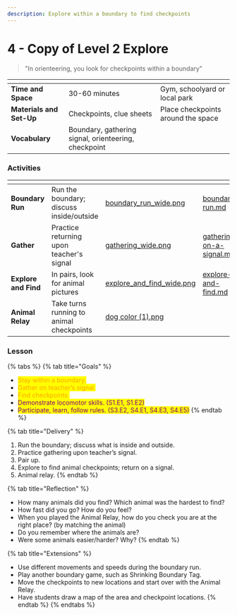```yaml
---
description: Explore within a boundary to find checkpoints
---
```


# 4 - Copy of Level 2 Explore

> "In orienteering, you look for checkpoints within a boundary"

<table data-view="cards"><thead><tr><th></th><th></th><th></th></tr></thead><tbody><tr><td><strong>Time and Space</strong></td><td>30-60 minutes</td><td>Gym, schoolyard or local park</td></tr><tr><td><strong>Materials and Set-Up</strong></td><td>Checkpoints, clue sheets</td><td>Place checkpoints around the space</td></tr><tr><td><strong>Vocabulary</strong></td><td>Boundary, gathering signal, orienteering, checkpoint</td><td></td></tr></tbody></table>

### Activities

<table data-view="cards"><thead><tr><th></th><th></th><th data-hidden data-card-cover data-type="files"></th><th data-hidden data-card-target data-type="content-ref"></th></tr></thead><tbody><tr><td><strong>Boundary Run</strong></td><td>Run the boundary; discuss inside/outside</td><td><a href="../../.gitbook/assets/boundary_run_wide.png">boundary_run_wide.png</a></td><td><a href="../../activities/boundary-run.md">boundary-run.md</a></td></tr><tr><td><strong>Gather</strong> </td><td>Practice returning upon teacher's signal</td><td><a href="../../.gitbook/assets/gathering_wide.png">gathering_wide.png</a></td><td><a href="../../activities/gathering-on-a-signal.md">gathering-on-a-signal.md</a></td></tr><tr><td><strong>Explore and Find</strong></td><td>In pairs, look for animal pictures</td><td><a href="../../.gitbook/assets/explore_and_find_wide.png">explore_and_find_wide.png</a></td><td><a href="../../activities/explore-and-find.md">explore-and-find.md</a></td></tr><tr><td><strong>Animal Relay</strong></td><td>Take turns running to animal checkpoints</td><td><a href="../../.gitbook/assets/dog color (1).png">dog color (1).png</a></td><td></td></tr></tbody></table>

### Lesson

{% tabs %}
{% tab title="Goals" %}
* <mark style="color:orange;">Stay within a boundary.</mark>
* <mark style="color:orange;">Gather on teacher’s signal.</mark>&#x20;
* <mark style="color:orange;">Find checkpoints.</mark>
* <mark style="color:purple;">Demonstrate locomotor skills. (S1.E1, S1.E2)</mark>&#x20;
* <mark style="color:purple;">Participate, learn, follow rules. (S3.E2, S4.E1, S4.E3, S4.E5)</mark>
{% endtab %}

{% tab title="Delivery" %}
1. Run the boundary; discuss what is inside and outside.
2. Practice gathering upon teacher’s signal.&#x20;
3. Pair up.
4. Explore to find animal checkpoints; return on a signal.&#x20;
5. Animal relay.
{% endtab %}

{% tab title="Reflection" %}
* How many animals did you find? Which animal was the hardest to find?
* How fast did you go? How do you feel?
* When you played the Animal Relay, how do you check you are at the right place? (by matching the animal)
* Do you remember where the animals are?
* Were some animals easier/harder? Why?
{% endtab %}

{% tab title="Extensions" %}
* Use different movements and speeds during the boundary run.
* Play another boundary game, such as Shrinking Boundary Tag.
* Move the checkpoints to new locations and start over with the Animal Relay.
* Have students draw a map of the area and checkpoint locations.
{% endtab %}
{% endtabs %}



